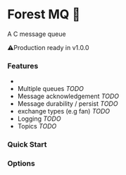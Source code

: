 # Forest MQ 🌲
A C message queue

⚠️Production ready in v1.0.0

### Features
- 
- Multiple queues *TODO*
- Message acknowledgement *TODO*
- Message durability / persist *TODO*
- exchange types (e.g fan) *TODO*
- Logging *TODO*
- Topics *TODO*

### Quick Start


### Options



